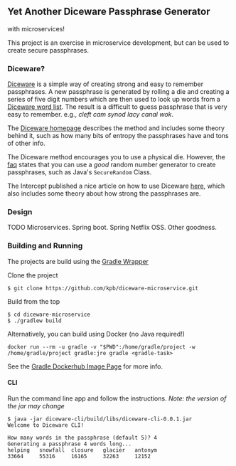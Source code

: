 ## Yet Another Diceware Passphrase Generator

with microservices!

This project is an exercise in microservice development, but can be used to create secure passphrases.

### Diceware?

[Diceware][1] is a simple way of creating strong and easy to remember passphrases. A new passphrase is
generated by rolling a die and creating a series of five digit numbers which are then used to look up words
from a [Diceware word list][2]. The result is a difficult to guess passphrase that is very easy to
remember. e.g., _cleft cam synod lacy canal wok_.

The [Diceware homepage][1] describes the method and includes some theory behind it, such as how many bits of
entropy the passphrases have and tons of other info.

The Diceware method encourages you to use a physical die. However, the [faq][3] states that you can use a
_good_ random number generator to create passphrases, such as Java's `SecureRandom` Class.

The Intercept published a nice article on how to use Diceware [here][5], which also includes some theory about
how strong the passphrases are.

### Design

TODO Microservices. Spring boot. Spring Netflix OSS. Other goodness.

### Building and Running

The projects are build using the [Gradle Wrapper][6]

Clone the project

    $ git clone https://github.com/kpb/diceware-microservice.git

Build from the top

    $ cd diceware-microservice
    $ ./gradlew build
    
Alternatively, you can build using Docker (no Java required!)

    docker run --rm -u gradle -v "$PWD":/home/gradle/project -w /home/gradle/project gradle:jre gradle <gradle-task>
    
See the [Gradle Dockerhub Image Page][7] for more info.

#### CLI

Run the command line app and follow the instructions. _Note: the version of the jar may change_

    $ java -jar diceware-cli/build/libs/diceware-cli-0.0.1.jar
    Welcome to Diceware CLI!

    How many words in the passphrase (default 5)? 4
    Generating a passphrase 4 words long...
    helping   snowfall  closure   glacier   antonym
    33664     55316     16165     32263     12152



<!-- links -->
[1]: http://world.std.com/~reinhold/diceware.html
[2]: http://world.std.com/%7Ereinhold/diceware.wordlist.asc
[3]: http://world.std.com/~reinhold/dicewarefaq.html#computer
[4]: https://maven.apache.org/
[5]: https://theintercept.com/2015/03/26/passphrases-can-memorize-attackers-cant-guess/
[6]: https://docs.gradle.org/current/userguide/gradle_wrapper.html

[7]: https://hub.docker.com/_/gradle/
